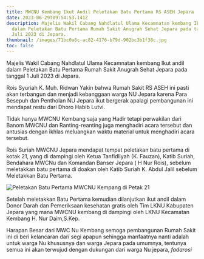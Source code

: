 ```yaml
---
title: MWCNU Kembang Ikut Andil Peletakan Batu Pertama RS ASEH Jepara
date: 2023-06-29T09:54:53.141Z
description: M﻿ajelis Wakil Cabang Nahdlatul Ulama Kecamnatan kembang Ikut andil
  dalam Peletakan Batu Pertama Rumah Sakit Anugrah Sehat Jepara pada tanggal 1
  Juli 2023 di Jepara.
thumbnail: /images/71bc0a6c-ac82-4176-b79d-902bc3b1f38c.jpg
toc: false
---
```

M﻿ajelis Wakil Cabang Nahdlatul Ulama Kecamnatan kembang Ikut andil dalam Peletakan Batu Pertama Rumah Sakit Anugrah Sehat Jepara pada tanggal 1 Juli 2023 di Jepara.

R﻿ois Syuriah K. Muh. Ridwan Yakin bahwa Rumah Sakit RS ASEH ini pasti akan terbangun dan menjadi kebanggaan warga NU Jepara karena Para Sesepuh dan Pentholan NU Jepara ikut bergerak apalagi pembangunan ini mendapat restu dari Dhoro Habib Lutvi.

T﻿idak hanya MWCNU Kembang saja yang Hadir tetapi perwakilan dari Banom MWCNU dan Ranting-reanting juga menghadiri acara tersebut dan antusias dengan ikhlas meluangkan waktu material untuk menghadiri acara tersebut.

R﻿ois Suriah MWCNU Jepara mendapat tempat peletakan batu pertama di kotak 21, yang di dampingi oleh Ketua Tanfidliyah (K. Fauzan), Katib Suriah, Bendahara MWCNu dan Komandan Banser Jepara ( H Nur Rois), sebelum meletakkan batu pertama di doakan oleh Katib Suriah K. Abdul Jalil sebelum Meletakkan Batu Pertama.

![Peletakan Batu Pertama MWCNU Kempang di Petak 21](/images/1d87c6c8-4453-48af-a112-601bdb23d33c.jpg)

S﻿etelah meletakkan Batu Pertama kemudian dilanjutkan ikut andil dalam Donor Darah dan Pemeriksaan kesehatan gratis oleh Tim LKNU Kabupaten Jepara yang mana MWCNU kembang di dampingi oleh LKNU Kecamatan Kembang H. Nur Daim,S.Kep.

H﻿arapan Besar dari MWC Nu Kembang semoga pembangunan Rumah Sakit ini di beri kelancaran dari segi apapun sehingga manfaatnya nanti adalah untuk warga Nu khususnya dan warga Jepara pada umumnya, tentunya semua ini akan terwujud dengan dukungan dari warga Nu jepara, *fadarosi*